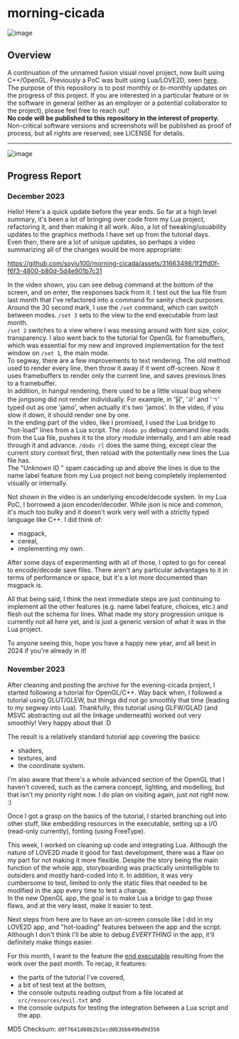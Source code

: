 # morning-cicada
![image](https://drive.google.com/uc?export=view&id=1cdWVLehoUuRAevVMhDhpSUMbow1FdYvJ)
## Overview 
A continuation of the unnamed fusion visual novel project, now built using C++/OpenGL. Previously a PoC was built using Lua/LOVE2D, seen [here](https://github.com/soyiu100/evening-cicada-engine).  
The purpose of this repository is to post monthly or bi-monthly updates on the progress of this project. If you are interested in a particular feature or in the software in general (either as an employer or a potential collaborator to the project), please feel free to reach out!    
**No code will be published to this repository in the interest of property.** Non-critical software versions and screenshots will be published as proof of process, but all rights are reserved; see LICENSE for details.   

---
![image](https://drive.google.com/uc?export=view&id=1cdWVLehoUuRAevVMhDhpSUMbow1FdYvJ)
## Progress Report
### December 2023
Hello! Here's a quick update before the year ends. So far at a high level summary, it's been a lot of bringing over code from my Lua project, refactoring it, and then making it all work. Also, a lot of tweaking/usuability updates to the graphics methods I have set up from the tutorial days.  
Even then, there are a lot of unique updates, so perhaps a video summarizing all of the changes would be more appropriate:

https://github.com/soyiu100/morning-cicada/assets/31663498/1f2ffd0f-f6f3-4800-b80d-5d4e901b7c31

In the video shown, you can see debug command at the bottom of the screen, and on enter, the responses back from it. I test out the lua file from last month that I've refactored into a command for sanity check purposes.  
Around the 30 second mark, I use the `/set` command, which can switch between modes. `/set 3` sets to the view to the end executable from last month.  
`/set 2` switches to a view where I was messing around with font size, color, transparency. I also went back to the tutorial for OpenGL for framebuffers, which was essential for my new and improved implementation for the text window on `/set 1`, the main mode.  
To segway, there are a few improvements to text rendering. The old method used to render every line, then throw it away if it went off-screen. Now it uses framebuffers to render only the current line, and saves previous lines to a framebuffer.  
In addition, in hangul rendering, there used to be a little visual bug where the jongsong did not render individually. For example, in '닭', 'ㄹ' and 'ㄱ' typed out as one 'jamo',  when actually it's two 'jamos'. In the video, if you slow it down, it should render one by one.  
In the ending part of the video, like I promised, I used the Lua bridge to "hot-load" lines from a Lua script. The `/dodo ps` debug command line reads from the Lua file, pushes it to the story module internally, and I am able read through it and advance. `/dodo rl` does the same thing, except clear the current story context first, then reload with the potentially new lines the Lua file has.  
The "Unknown ID " spam cascading up and above the lines is due to the name label feature from my Lua project not being completely implemented visually or internally.  

Not shown in the video is an underlying encode/decode system. In my Lua PoC, I borrowed a json encoder/decoder. While json is nice and common, it's much too bulky and it doesn't work very well with a strictly typed language like C++. I did think of: 
- msgpack,
- cereal,
- implementing my own.

After some days of experimenting with all of those, I opted to go for cereal to encode/decode save files. There aren't any particular advantages to it in terms of performance or space, but it's a lot more documented than msgpack is.  

All that being said, I think the next immediate steps are just continuing to implement all the other features (e.g. name label feature, choices, etc.) and flesh out the schema for lines. What made my story progression unique is currently not all here yet, and is just a generic version of what it was in the Lua project.  

To anyone seeing this, hope you have a happy new year, and all best in 2024 if you're already in it!

### November 2023
After cleaning and posting the archive for the evening-cicada project, I started following a tutorial for OpenGL/C++. Way back when, I followed a tutorial using GLUT/GLEW, but things did not go smoothly that time (leading to my segway into Lua). Thankfully, this tutorial using GLFW/GLAD (and MSVC abstracting out all the linkage underneath) worked out very smoothly! Very happy about that :D     

The result is a relatively standard tutorial app covering the basics: 
- shaders,
- textures, and
- the coordinate system.

I'm also aware that there's a whole advanced section of the OpenGL that I haven't covered, such as the camera concept, lighting, and modelling, but that isn't my priority right now. I do plan on visiting again, just not right now. :)  

Once I got a grasp on the basics of the tutorial, I started branching out into other stuff, like embedding resources in the executable, setting up a I/O (read-only currently), fonting (using FreeType).  

This week, I worked on cleaning up code and integrating Lua. Although the nature of LOVE2D made it good for fast development, there was a flaw on my part for not making it more flexible. Despite the story being the main function of the whole app, storyboarding was practically unintelligible to outsiders and mostly hard-coded into it. In addition, it was very cumbersome to test, limited to only the static files that needed to be modified in the app every time to test a change.  
In the new OpenGL app, the goal is to make Lua a bridge to gap those flaws, and at the very least, make it easier to test.  

Next steps from here are to have an on-screen console like I did in my LOVE2D app, and "hot-loading" features between the app and the script. Although I don't think I'll be able to debug *EVERYTHING* in the app, it'll definitely make things easier.  

For this month, I want to the feature the [end executable](https://drive.google.com/uc?export=view&id=1sAW-dk4grgnsJaoJC3mDmAiY5IiCYkh5) resulting from the work over the past month. To recap, it features:
- the parts of the tutorial I've covered,
- a bit of test text at the bottom, 
- the console outputs reading output from a file located at `src/resources/evil.txt` and
- the console outputs for testing the integration between a Lua script and the app.

MD5 Checksum: `d0f7641d60b2b1ecd0b3bb649bd9d356`  
